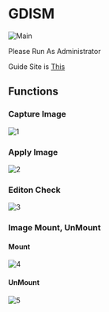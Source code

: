 # GDISM
![Main](https://user-images.githubusercontent.com/91373043/148665436-6cb74bf8-78bf-4bbb-8505-ac9bb8cc0414.png)

Please Run As Administrator

Guide Site is <a rel="license" href="https://owenxp.github.io/gdism/">This</a>
## Functions
### Capture Image

![1](https://user-images.githubusercontent.com/91373043/148665439-ab91c169-9bfb-47eb-b9ac-15d35762d784.png)

### Apply Image

![2](https://user-images.githubusercontent.com/91373043/148665453-781787cd-03ab-4c36-a641-7f19371d3851.png)

### Editon Check

![3](https://user-images.githubusercontent.com/91373043/148665462-06726a61-5876-4cdb-9b65-d5b53d11fda7.png)

### Image Mount, UnMount
#### Mount

![4](https://user-images.githubusercontent.com/91373043/148665497-ab21516f-32fe-4c8b-a20f-99d4cb6c2534.png)

#### UnMount

![5](https://user-images.githubusercontent.com/91373043/148665506-a8eea69b-d78b-421c-ad1f-acfaae5f2b1d.png)
